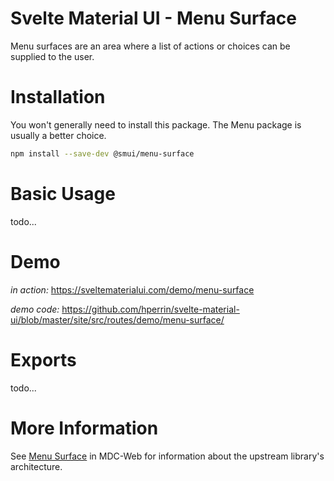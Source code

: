 # Svelte Material UI - Menu Surface

Menu surfaces are an area where a list of actions or choices can be supplied to the user.

# Installation

You won't generally need to install this package. The Menu package is usually a better choice.

```sh
npm install --save-dev @smui/menu-surface
```

# Basic Usage

todo...

# Demo

_in action:_ https://sveltematerialui.com/demo/menu-surface

_demo code:_ https://github.com/hperrin/svelte-material-ui/blob/master/site/src/routes/demo/menu-surface/

# Exports

todo...

# More Information

See [Menu Surface](https://github.com/material-components/material-components-web/tree/v10.0.0/packages/mdc-menu-surface) in MDC-Web for information about the upstream library's architecture.
